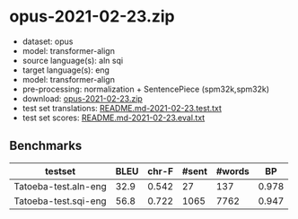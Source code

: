 # opus-2021-02-23.zip

* dataset: opus
* model: transformer-align
* source language(s): aln sqi
* target language(s): eng
* model: transformer-align
* pre-processing: normalization + SentencePiece (spm32k,spm32k)
* download: [opus-2021-02-23.zip](https://object.pouta.csc.fi/Tatoeba-MT-models/sqi-eng/opus-2021-02-23.zip)
* test set translations: [README.md-2021-02-23.test.txt](https://object.pouta.csc.fi/Tatoeba-MT-models/sqi-eng/README.md-2021-02-23.test.txt)
* test set scores: [README.md-2021-02-23.eval.txt](https://object.pouta.csc.fi/Tatoeba-MT-models/sqi-eng/README.md-2021-02-23.eval.txt)

## Benchmarks

| testset | BLEU  | chr-F | #sent | #words | BP |
|---------|-------|-------|-------|--------|----|
| Tatoeba-test.aln-eng 	| 32.9 	| 0.542 	| 27 	| 137 	| 0.978 |
| Tatoeba-test.sqi-eng 	| 56.8 	| 0.722 	| 1065 	| 7762 	| 0.947 |

